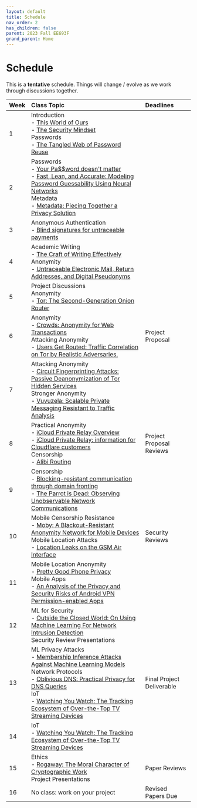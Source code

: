 ```yaml
---
layout: default
title: Schedule
nav_order: 2
has_children: false
parent: 2023 Fall EE693F
grand_parent: Home
---
```


# Schedule 

This is a **tentative** schedule. Things will change / evolve as we work through discussions together.

| Week       | Class Topic | Deadlines |
|:-----------|:------------------------------------------------------|:------------------|
| 1 | Introduction<br>- [This World of Ours](papers/mickens.pdf)<br>- [The Security Mindset](https://www.schneier.com/blog/archives/2008/03/the_security_mi_1.html)<br>Passwords<br>- [The Tangled Web of Password Reuse](papers/tangled-web.pdf) | |
| 2 | Passwords<br>- [Your Pa$$word doesn't matter](https://techcommunity.microsoft.com/t5/microsoft-entra-azure-ad-blog/your-pa-word-doesn-t-matter/ba-p/731984)<br>- [Fast, Lean, and Accurate: Modeling Password Guessability Using Neural Networks](papers/neural-passwords.pdf)<br>Metadata<br>- [Metadata: Piecing Together a Privacy Solution](papers/metadata.pdf) | |
| 3 | Anonymous Authentication<br>- [Blind signatures for untraceable payments](papers/blindsignatures.pdf) | |
| 4 | Academic Writing<br>- [The Craft of Writing Effectively](https://youtu.be/vtIzMaLkCaM)<br>Anonymity<br>- [Untraceable Electronic Mail, Return Addresses, and Digital Pseudonyms](papers/chaum-mix.pdf) | |
| 5 | Project Discussions<br> Anonymity<br>- [Tor: The Second-Generation Onion Router](papers/tor.pdf) | |
| 6 | Anonymity<br>- [Crowds: Anonymity for Web Transactions](papers/crowds.pdf)<br>Attacking Anonymity<br>- [Users Get Routed: Traffic Correlation on Tor by Realistic Adversaries.](papers/usersrouted-ccs13.pdf) |  Project Proposal   |
| 7 | Attacking Anonymity<br>- [Circuit Fingerprinting Attacks: Passive Deanonymization of Tor Hidden Services](papers/circuit-fingerprinting.pdf)<br>Stronger Anonymity<br>- [Vuvuzela: Scalable Private Messaging Resistant to Traffic Analysis](papers/vuvuzela.pdf) |     |
| 8 | Practical Anonymity<br>- [iCloud Private Relay Overview](papers/apple_pr.pdf)<br>- [iCloud Private Relay: information for Cloudflare customers](https://blog.cloudflare.com/icloud-private-relay/)<br>Censorship<br>- [Alibi Routing](papers/alibi-routing.pdf) | Project Proposal Reviews |
| 9 | Censorship<br>- [Blocking-resistant communication through domain fronting](papers/domain-fronting.pdf)<br>- [The Parrot is Dead: Observing Unobservable Network Communications](papers/parrot.pdf) |     |
| 10 | Mobile Censorship Resistance<br>- [Moby: A Blackout-Resistant Anonymity Network for Mobile Devices](papers/moby.pdf)<br>Mobile Location Attacks<br>- [Location Leaks on the GSM Air Interface](papers/location_leaks_gsm.pdf) |  Security Reviews   |
| 11 | Mobile Location Anonymity<br>- [Pretty Good Phone Privacy](papers/pgpp.pdf)<br>Mobile Apps<br>- [An Analysis of the Privacy and Security Risks of Android VPN Permission-enabled Apps](papers/vpn-app-risks.pdf) | |
| 12 | ML for Security<br>- [Outside the Closed World: On Using Machine Learning For Network Intrusion Detection](papers/ML-for-IDS.pdf)<br>Security Review Presentations | |
| 13 | ML Privacy Attacks<br>- [Membership Inference Attacks Against Machine Learning Models](papers/membership.pdf)<br>Network Protocols<br>- [Oblivious DNS: Practical Privacy for DNS Queries](papers/odns.pdf)<br>IoT<br>- [Watching You Watch: The Tracking Ecosystem of Over-the-Top TV Streaming Devices](papers/watching.pdf) | Final Project Deliverable |
| 14 | IoT<br>- [Watching You Watch: The Tracking Ecosystem of Over-the-Top TV Streaming Devices](papers/watching.pdf) |  |
| 15 | Ethics<br>- [Rogaway: The Moral Character of Cryptographic Work](papers/rogaway.pdf)<br>Project Presentations | Paper Reviews |
| 16 | No class: work on your project | Revised Papers Due |



<!--  -->
<!-- |  10/5/2022 | Stronger Anonymity<br>- [The Dining Cryptographers Problem: Unconditional Sender and Recipient Untraceability](papers/dining-cryptographers.pdf) |     | -->
